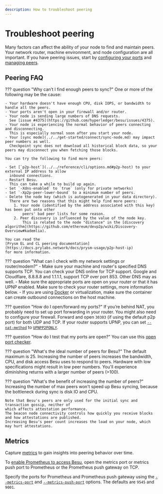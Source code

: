 ```yaml
---
description: How to troubleshoot peering
---
```


# Troubleshoot peering

Many factors can affect the ability of your node to find and maintain peers.
Your network router, machine environment, and node configuration are all important.
If you have peering issues, start by [configuring your ports](../connect/configure-ports.md) and
[managing peers](../connect/manage-peers.md).

## Peering FAQ

??? question "Why can’t I find enough peers to sync?"
    One or more of the following may be the cause:

    - Your hardware doesn't have enough CPU, disk IOPS, or bandwidth to handle all the peers.
    - Your ports aren't open in your firewall and/or router.
    - Your node is sending large numbers of DNS requests.
      See [issue #4375](https://github.com/hyperledger/besu/issues/4375).
    - Your node is experiencing the normal behavior of peers connecting and disconnecting.
      This is especially normal soon after you start your node.
    - Your [sync mode](../../get-started/connect/sync-node.md) may impact peer numbers as well.
      Checkpoint sync does not download all historical block data, so your peers may disconnect you when fetching those blocks.

    You can try the following to find more peers:

    - Set [`p2p-host`](../../reference/cli/options.md#p2p-host) to your external IP address to allow
      inbound connections.
    - Restart Besu.
      This can take a while to build up again.
    - Set `-Xdns-enabled` to `true` (only for private networks)
    - Set `-Xp2p-peer-lower-bound` to a minimum number of peers.
    - Delete the node key (which is autogenerated in your data directory).
      There are two reasons that this might help find more peers:
        1. Your node (identified by the address associated with this key) has been put onto other
            peers' bad peer lists for some reason.
        2. Peer discovery is influenced by the value of the node key.
            This is related to the node "distance" in the [discovery algorithm](https://github.com/ethereum/devp2p/wiki/Discovery-Overview#kademlia).

    You can read the
    [Prysm EL and CL peering documentation](https://docs.prylabs.network/docs/prysm-usage/p2p-host-ip)
    for more information.

??? question "What can I check with my network settings or router/modem?"
    - Make sure your machine and router's specified DNS supports TCP. You can check your DNS online for TCP support. Google and Cloudflare, 8.8.8.8 and 1.1.1.1, support TCP over port 853. Other DNS may as well.
    - Make sure the appropriate ports are open on your router or that it has UPNP enabled. Make sure to check your router settings, more information below.
    - If you are using [Docker](https://docs.docker.com/network/network-tutorial-host/) or virtualization, make sure the container can create outbound connections on the host machine. 

??? question "How do I open/forward my ports?"
    If you’re behind NAT, you probably need to set up port forwarding in your router.
    You might also need to configure your firewall.
    Forward and open `30303` (if using the default p2p port) for both UDP and TCP.
    If your router supports UPNP, you can set
    [`--nat-method`](../../reference/cli/options.md#nat-method) to
    [`UPNPP2PONLY`](../connect/specify-nat.md#upnp).

??? question "How do I test that my ports are open?"
    You can use this [open port checker](https://www.yougetsignal.com/tools/open-ports/).

??? question "What's the ideal number of peers for Besu?"
    The default maximum is 25.
    Increasing the number of peers increases the bandwidth, CPU, and disk access Besu uses to
    respond to peers.
    Hardware with low specifications might result in low peer numbers.
    You'll experience diminishing returns with a larger number of peers (>100).

??? question "What's the benefit of increasing the number of peers?"
    Increasing the number of max peers won't speed up Besu syncing, because the bottleneck during
    sync is disk IO and CPU.

    Note that Besu's peers are only used for the initial sync and transaction gossip, neither of
    which affects attestation performance.
    The beacon node connectivity controls how quickly you receive blocks and how attestations are published.
    Increasing Besu's peer count increases the load on your node, which may hurt attestations.

## Metrics

Capture [metrics](../monitor/index.md) to gain insights into peering behavior over time.

To [enable Prometheus to access Besu](../monitor/metrics.md), open the metrics port or metrics push
port to Prometheus or the Prometheus push gateway on TCP.

Specify the ports for Prometheus and Prometheus push gateway using the
[`--metrics-port`](../../reference/cli/options.md#metrics-port) and
[`--metrics-push-port`](../../reference/cli/options.md#metrics-push-port) options.
The defaults are `9545` and `9001`.
